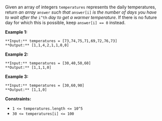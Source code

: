 Given an array of integers `temperatures` represents the daily temperatures, return *an array* `answer` *such that* `answer[i]` *is the number of days you have to wait after the* `i^th` *day to get a warmer temperature*. If there is no future day for which this is possible, keep `answer[i] == 0` instead.

**Example 1:**


```
**Input:** temperatures = [73,74,75,71,69,72,76,73]
**Output:** [1,1,4,2,1,1,0,0]

```
**Example 2:**


```
**Input:** temperatures = [30,40,50,60]
**Output:** [1,1,1,0]

```
**Example 3:**


```
**Input:** temperatures = [30,60,90]
**Output:** [1,1,0]

```

**Constraints:**

* `1 <= temperatures.length <= 10^5`
* `30 <= temperatures[i] <= 100`
